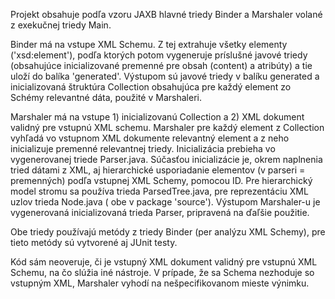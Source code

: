 Projekt obsahuje podľa vzoru JAXB hlavné triedy Binder a Marshaler volané z exekučnej triedy Main.

Binder má na vstupe XML Schemu.
Z tej extrahuje všetky elementy ('xsd:element'), podľa ktorých potom vygeneruje príslušné javové triedy (obsahujúce inicializované premenné pre obsah (content) a atribúty) a tie uloží do balíka 'generated'.
Výstupom sú javové triedy v balíku generated a inicializovaná štruktúra Collection obsahujúca pre každý element zo Schémy relevantné dáta, použité v Marshaleri.

Marshaler má na vstupe 1) inicializovanú Collection a 2) XML dokument validný pre vstupnú XML schemu.
Marshaler pre každý element z Collection vyhľadá vo vstupnom XML dokumente relevantný element a z neho inicializuje premenné relevantnej triedy.
Inicializácia prebieha vo vygenerovanej triede Parser.java.
Súčasťou inicializácie je, okrem naplnenia tried dátami z XML, aj hierarchické usporiadanie elementov (v parseri = premenných) podľa vstupnej XML Schemy, pomocou ID. Pre hierarchický model stromu sa používa trieda ParsedTree.java, pre reprezentáciu XML uzlov trieda Node.java ( obe v package 'source').
Výstupom Marshaler-u je vygenerovaná inicializovaná trieda Parser, pripravená na ďaľšie použitie.

Obe triedy používajú metódy z triedy Binder (per analýzu XML Schemy), pre tieto metódy sú vytvorené aj JUnit testy.

Kód sám neoveruje, či je vstupný XML dokument validný pre vstupnú XML Schemu, na čo slúžia iné nástroje. V prípade, že sa Schema nezhoduje so vstupným XML, Marshaler vyhodí na nešpecifikovanom mieste výnimku.